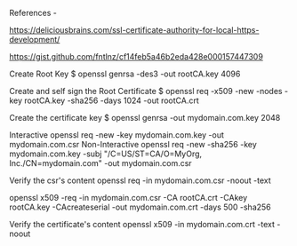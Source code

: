 References - 

https://deliciousbrains.com/ssl-certificate-authority-for-local-https-development/

https://gist.github.com/fntlnz/cf14feb5a46b2eda428e000157447309

Create Root Key
$ openssl genrsa -des3 -out rootCA.key 4096

Create and self sign the Root Certificate
$ openssl req -x509 -new -nodes -key rootCA.key -sha256 -days 1024 -out rootCA.crt

Create the certificate key
$ openssl genrsa -out mydomain.com.key 2048
 
Interactive
openssl req -new -key mydomain.com.key -out mydomain.com.csr
Non-Interactive
openssl req -new -sha256 -key mydomain.com.key -subj "/C=US/ST=CA/O=MyOrg, Inc./CN=mydomain.com" -out mydomain.com.csr


Verify the csr's content
openssl req -in mydomain.com.csr -noout -text

openssl x509 -req -in mydomain.com.csr -CA rootCA.crt -CAkey rootCA.key -CAcreateserial -out mydomain.com.crt -days 500 -sha256


Verify the certificate's content
openssl x509 -in mydomain.com.crt -text -noout